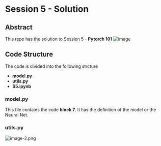 # Session 5 - Solution

## Abstract
This repo has the solution to Session 5 - **Pytorch 101**
![image](https://github.com/satya-pattnaik/deep_learning/assets/22102468/e6278ad7-a34f-483a-953e-a0bce60de0b6)

## Code Structure
The code is divided into the following strcture
- **model.py**
- **utils.py**
- **S5.ipynb**

### model.py
This file contains the code **block 7**.
It has the definition of the model or the Neural Net.

### utils.py

![image-2.png](attachment:image-2.png)
